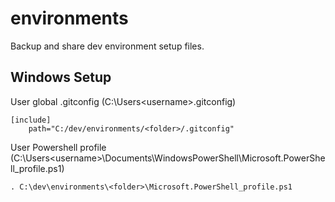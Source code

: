 # environments
Backup and share dev environment setup files.

## Windows Setup

User global .gitconfig  (C:\Users\<username>\.gitconfig)
```
[include]
	path="C:/dev/environments/<folder>/.gitconfig"
```

User Powershell profile (C:\Users\<username>\Documents\WindowsPowerShell\Microsoft.PowerShell_profile.ps1)
```
. C:\dev\environments\<folder>\Microsoft.PowerShell_profile.ps1
```